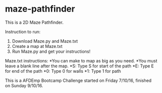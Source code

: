 # maze-pathfinder
This is a 2D Maze Pathfinder.

Instruction to run:
1. Download Maze.py and Maze.txt
2. Create a map at Maze.txt
3. Run Maze.py and get your instructions!

Maze.txt instructions:
*You can make to map as big as you need.
*You must leave a blank line after the map.
*S: Type S for start of the path
*E: Type E for end of the path
*0: Type 0 for walls
*1: Type 1 for path

This is a AFDEmp Bootcamp Challenge started on Friday 7/10/16, finished on Sunday 9/10/16.
